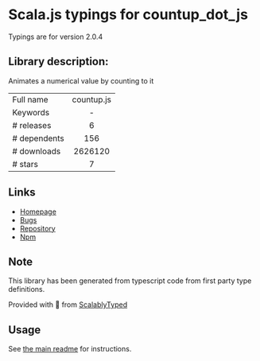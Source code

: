
# Scala.js typings for countup_dot_js

Typings are for version 2.0.4

## Library description:
Animates a numerical value by counting to it

|                    |                 |
| ------------------ | :-------------: |
| Full name          | countup.js |
| Keywords           | - |
| # releases         | 6 |
| # dependents       | 156 |
| # downloads        | 2626120 |
| # stars            | 7 |

## Links
- [Homepage](https://github.com/inorganik/countUp.js#readme)
- [Bugs](https://github.com/inorganik/countUp.js/issues)
- [Repository](https://github.com/inorganik/countUp.js)
- [Npm](https://www.npmjs.com/package/countup.js)
    


## Note
This library has been generated from typescript code from first party type definitions.

Provided with :purple_heart: from [ScalablyTyped](https://github.com/oyvindberg/ScalablyTyped)

## Usage
See [the main readme](../../readme.md) for instructions.



